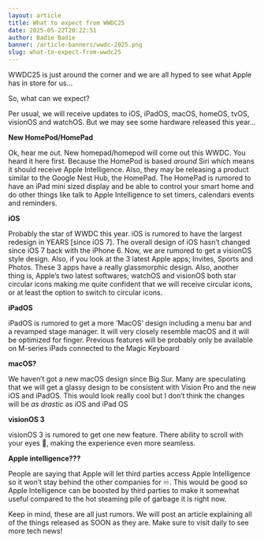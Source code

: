 ```yaml
---
layout: article
title: What to expect from WWDC25
date: 2025-05-22T20:22:51
author: Badie Badie
banner: /article-banners/wwdc-2025.png
slug: what-to-expect-from-wwdc25
---
```

WWDC25 is just around the corner and we are all hyped to see what Apple has in store for us…





So, what can we expect? 





Per usual, we will receive updates to iOS, iPadOS, macOS, homeOS, tvOS, visionOS and watchOS. But we may see some hardware released this year…





**New HomePod/HomePad**





Ok, hear me out. New homepad/homepod will come out this WWDC. You heard it here first. Because the HomePod is based _around_ Siri which means it should receive Apple Intelligence. Also, they may be releasing a product similar to the Google Nest Hub, the HomePad. The HomePad is rumored to have an iPad mini sized display and be able to control your smart home and do other things like talk to Apple Intelligence to set timers, calendars events and reminders. 





**iOS**





Probably the star of WWDC this year. iOS is rumored to have the largest redesign in YEARS [since iOS 7]. The overall design of iOS hasn’t changed since iOS 7 back with the iPhone 6. Now, we are rumored to get a visionOS style design. Also, if you look at the 3 latest Apple apps; Invites, Sports and Photos. These 3 apps have a really glassmorphic design. Also, another thing is, Apple’s two latest softwares; watchOS and visionOS both star circular icons making me quite confident that we will receive circular icons, or at least the option to switch to circular icons. 





**iPadOS**





iPadOS is rumored to get a more ’MacOS’ design including a menu bar and a revamped stage manager. It will very closely resemble macOS and it will be optimized for finger. Previous features will be probably only be available on M-series iPads connected to the Magic Keyboard 





**macOS?**





We haven’t got a new macOS design since Big Sur. Many are speculating that we will get a glassy design to be consistent with Vision Pro and the new iOS and iPadOS. This would look really cool but I don’t think the changes will be _as drastic_ as iOS and iPad OS





**visionOS 3**





visionOS 3 is rumored to get one new feature. There ability to scroll with your eyes 👀, making the experience even more seamless. 









**Apple intelligence???**





People are saying that Apple will let third parties access Apple Intelligence so it won’t stay behind the other companies for ♾️. This would be good so Apple Intelligence can be boosted by third parties to make it somewhat useful compared to the hot steaming pile of garbage it is right now. 









Keep in mind, these are all just rumors. We will post an article explaining all of the things released as SOON as they are. Make sure to visit daily to see more tech news!
